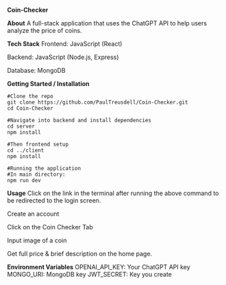 ﻿**Coin-Checker**

**About**
A full-stack application that uses the ChatGPT API to help users analyze the price of coins.

**Tech Stack**
Frontend: JavaScript (React)

Backend: JavaScript (Node.js, Express)

Database: MongoDB

**Getting Started / Installation**

```
#Clone the repo
git clone https://github.com/PaulTreusdell/Coin-Checker.git
cd Coin-Checker

#Navigate into backend and install dependencies
cd server
npm install

#Then frontend setup
cd ../client
npm install

#Running the application
#In main directory:
npm run dev
```
**Usage**
Click on the link in the terminal after running the above command to be redirected to the login screen.

Create an account

Click on the Coin Checker Tab

Input image of a coin

Get full price & brief description on the home page.

**Environment Variables**
OPENAI_API_KEY: Your ChatGPT API key
MONGO_URI: MongoDB key
JWT_SECRET: Key you create


